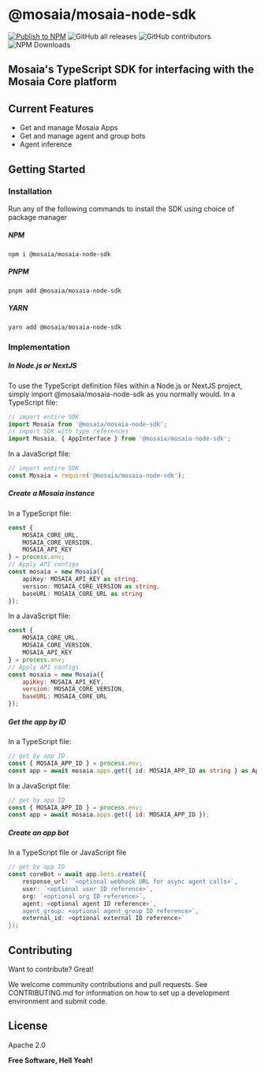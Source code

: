 # @mosaia/mosaia-node-sdk
[![Publish to NPM](https://github.com/mosaia-development/mosaia-node-sdk/actions/workflows/deploy.yml/badge.svg)](https://github.com/mosaia-development/mosaia-node-sdk/actions/workflows/deploy.yml)
![GitHub all releases](https://img.shields.io/github/commit-activity/m/mosaia-development/mosaia-node-sdk)
![GitHub contributors](https://img.shields.io/github/contributors-anon/mosaia-development/mosaia-node-sdk)
![NPM Downloads](https://img.shields.io/npm/dm/%40mosaia%2Fmosaia-node-sdk)

## Mosaia's TypeScript SDK for interfacing with the Mosaia Core platform

## Current Features
- Get and manage Mosaia Apps
- Get and manage agent and group bots
- Agent inference

## Getting Started
### Installation
Run any of the following commands to install the SDK using choice of package manager
##### NPM
```shell
npm i @mosaia/mosaia-node-sdk
```
##### PNPM
```shell
pnpm add @mosaia/mosaia-node-sdk
```
##### YARN
```shell
yarn add @mosaia/mosaia-node-sdk
```

### Implementation
##### In Node.js or NextJS
To use the TypeScript definition files within a Node.js or NextJS project, simply import @mosaia/mosaia-node-sdk as you normally would.
In a TypeScript file:
```typescript
// import entire SDK
import Mosaia from '@mosaia/mosaia-node-sdk';
// import SDK with type references
import Mosaia, { AppInterface } from '@mosaia/mosaia-node-sdk';
```
In a JavaScript file:
```javascript
// import entire SDK
const Mosaia = require('@mosaia/mosaia-node-sdk');
```
##### Create a Mosaia instance
In a TypeScript file:
```typescript
const {
    MOSAIA_CORE_URL,
    MOSAIA_CORE_VERSION,
    MOSAIA_API_KEY
} = process.env;
// Apply API configs 
const mosaia = new Mosaia({
    apiKey: MOSAIA_API_KEY as string,
    version: MOSAIA_CORE_VERSION as string,
    baseURL: MOSAIA_CORE_URL as string
});
```
In a JavaScript file:
```javascript
const {
    MOSAIA_CORE_URL,
    MOSAIA_CORE_VERSION,
    MOSAIA_API_KEY
} = process.env;
// Apply API configs 
const mosaia = new Mosaia({
    apiKey: MOSAIA_API_KEY,
    version: MOSAIA_CORE_VERSION,
    baseURL: MOSAIA_CORE_URL
});
```
##### Get the app by ID
In a TypeScript file:
```typescript
// get by app ID
const { MOSAIA_APP_ID } = process.env;
const app = await mosaia.apps.get({ id: MOSAIA_APP_ID as string } as AppInterface);
```
In a JavaScript file:
```javascript
// get by app ID
const { MOSAIA_APP_ID } = process.env;
const app = await mosaia.apps.get({ id: MOSAIA_APP_ID });
```
##### Create an app bot
In a TypeScript file or JavaScript file
```typescript
// get by app ID
const coreBot = await app.bots.create({
    response_url: `<optional webhook URL for async agent calls>`,
    user: `<optional user ID reference>`,
    org: `<optional org ID reference>`,
    agent: <optional agent ID reference>`,
    agent_group: <optional agent_group ID reference>`,
    external_id: <optional external ID reference>`
});
```
    
## Contributing
Want to contribute? Great!

We welcome community contributions and pull requests. See CONTRIBUTING.md for information on how to set up a development environment and submit code.

## License

Apache 2.0

**Free Software, Hell Yeah!**

